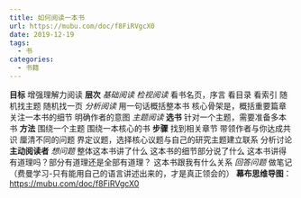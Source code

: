 ```yaml
---
title: 如何阅读一本书
url: https://mubu.com/doc/f8FiRVgcX0
date: 2019-12-19 
tags:
  - 书
categories:
  - 书籍
---
```



<!-- more -->

<b>目标</b>
  增强理解力阅读
<b>层次</b>
  <i>基础阅读</i>
   <i>检视阅读</i>
    看书名页，序言
    看目录
    看索引
    随机找主题
    随机找一页
   <i>分析阅读</i>
    用一句话概括整本书
    核心骨架是，概括重要篇章
    关注一本书的细节
    明确作者的意图
   <i>主题阅读</i>
   <b>选书</b>
     针对一个主题，需要准备多本书
   <b>方法</b>
     围绕一个主题
     围绕一本核心的书
   <b>步骤</b>
     找到相关章节
     带领作者与你达成共识
     厘清不同的问题
     界定议题，选择核心议题与自己的研究主题建立联系
     分析讨论
<b>主动阅读者</b>
  <i>想问题</i>
    整体这本书讲了什么
    这本书的细节部分说了什么
    这本书讲得有道理吗？部分有道理还是全部有道理？
    这本书跟我有什么关系
    <i>回答问题</i>
      做笔记（费曼学习-只有能用自己的语言讲述出来的，才是真正领会的）
 <b>幕布思维导图</b>：https://mubu.com/doc/f8FiRVgcX0
 
